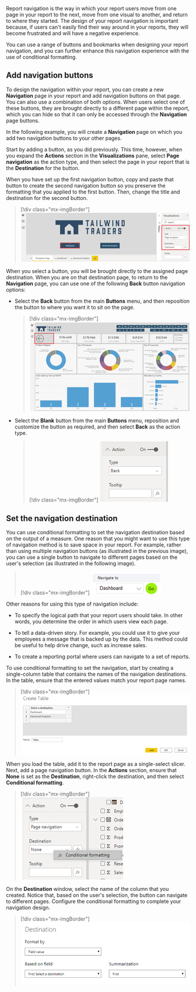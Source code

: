 Report navigation is the way in which your report users move from one page in your report to the next, move from one visual to another, and return to where they started. The design of your report navigation is important because, if users can't easily find their way around in your reports, they will become frustrated and will have a negative experience.

You can use a range of buttons and bookmarks when designing your report navigation, and you can further enhance this navigation experience with the use of conditional formatting.

## Add navigation buttons

To design the navigation within your report, you can create a new **Navigation** page in your report and add navigation buttons on that page. You can also use a combination of both options. When users select one of these buttons, they are brought directly to a different page within the report, which you can hide so that it can only be accessed through the **Navigation** page buttons.

In the following example, you will create a **Navigation** page on which you add two navigation buttons to your other pages.

Start by adding a button, as you did previously. This time, however, when you expand the **Actions** section in the **Visualizations** pane, select **Page navigation** as the action type, and then select the page in your report that is the **Destination** for the button.

When you have set up the first navigation button, copy and paste that button to create the second navigation button so you preserve the formatting that you applied to the first button. Then, change the title and destination for the second button.

> [!div class="mx-imgBorder"]
> [![Screenshot of assigning a bookmark as the action for a button.](../media/4-assign-bookmark-as-action-ss.png)](../media/4-assign-bookmark-as-action-ss.png#lightbox)

When you select a button, you will be brought directly to the assigned page destination. When you are on that destination page, to return to the **Navigation** page, you can use one of the following **Back** button navigation options:

- Select the **Back** button from the main **Buttons** menu, and then reposition the button to where you want it to sit on the page.

    > [!div class="mx-imgBorder"]
    > [![Screenshot of the default back button at the top left.](../media/4-add-default-back-button-ssm.png)](../media/4-add-default-back-button-ssm.png#lightbox)

- Select the **Blank** button from the main **Buttons** menu, reposition and customize the button as required, and then select **Back** as the action type.

    > [!div class="mx-imgBorder"]
    > [![Screenshot of adding a customized back button.](../media/4-add-customized-back-button-ssm.png)](../media/4-add-customized-back-button-ssm.png#lightbox)

## Set the navigation destination

You can use conditional formatting to set the navigation destination based on the output of a measure. One reason that you might want to use this type of navigation method is to save space in your report. For example, rather than using multiple navigation buttons (as illustrated in the previous image), you can use a single button to navigate to different pages based on the user's selection (as illustrated in the following image).

> [!div class="mx-imgBorder"]
> [![Screenshot of a Navigate to button with a drop-down selector.](../media/4-conditional-navigation-ss.png)](../media/4-conditional-navigation-ss.png#lightbox)

Other reasons for using this type of navigation include:

- To specify the logical path that your report users should take. In other words, you determine the order in which users view each page.

- To tell a data-driven story. For example, you could use it to give your employees a message that is backed up by the data. This method could be useful to help drive change, such as increase sales.

- To create a reporting portal where users can navigate to a set of reports.

To use conditional formatting to set the navigation, start by creating a single-column table that contains the names of the navigation destinations. In the table, ensure that the entered values match your report page names.

> [!div class="mx-imgBorder"]
> [![Screenshot of the Create Table dialog with a list of destinations to use for conditional navigation.](../media/4-load-table-ss.png)](../media/4-load-table-ss.png#lightbox)

When you load the table, add it to the report page as a single-select slicer. Next, add a page navigation button. In the **Actions** section, ensure that **None** is set as the **Destination**, right-click the destination, and then select **Conditional formatting**.

> [!div class="mx-imgBorder"]
> [![Screenshot of selecting the conditional formatting option for destination.](../media/4-conditional-formatting-option-ss.png)](../media/4-conditional-formatting-option-ss.png#lightbox)

On the **Destination** window, select the name of the column that you created. Notice that, based on the user's selection, the button can navigate to different pages. Configure the conditional formatting to complete your navigation design.

> [!div class="mx-imgBorder"]
> [![Screenshot of the Destination configuration options.](../media/4-conditional-navigation-configuration-ss.png)](../media/4-conditional-navigation-configuration-ss.png#lightbox)
